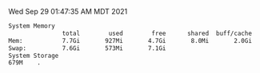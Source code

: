 Wed Sep 29 01:47:35 AM MDT 2021
```bash
System Memory
               total        used        free      shared  buff/cache   available
Mem:           7.7Gi       927Mi       4.7Gi       8.0Mi       2.0Gi       6.4Gi
Swap:          7.6Gi       573Mi       7.1Gi
System Storage
679M	.
```
